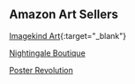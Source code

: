 ## Amazon Art Sellers

[Imagekind Art](https://www.amazon.com/s?marketplaceID=ATVPDKIKX0DER&me=A3QPJOMQM7ELG3&merchant=A3QPJOMQM7ELG3&redirect=true){:target="_blank"}

[Nightingale Boutique](https://www.amazon.com/s?marketplaceID=ATVPDKIKX0DER&me=A2AF36R2BJUM3Q&merchant=A2AF36R2BJUM3Q&redirect=true)

[Poster Revolution](https://www.amazon.com/gp/node/index.html?ie=UTF8&marketplaceID=ATVPDKIKX0DER&me=A11CNA65JLHGVP&merchant=A11CNA65JLHGVP&redirect=true)



